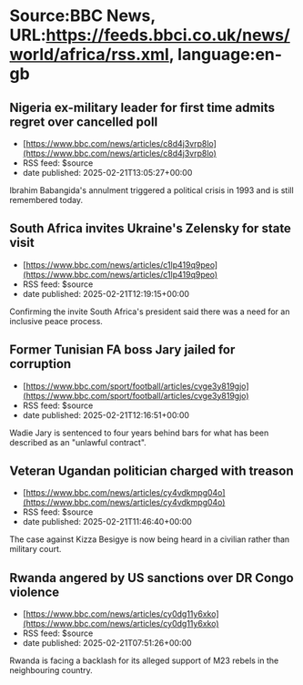 # Source:BBC News, URL:https://feeds.bbci.co.uk/news/world/africa/rss.xml, language:en-gb

## Nigeria ex-military leader for first time admits regret over cancelled poll
 - [https://www.bbc.com/news/articles/c8d4j3vrp8lo](https://www.bbc.com/news/articles/c8d4j3vrp8lo)
 - RSS feed: $source
 - date published: 2025-02-21T13:05:27+00:00

Ibrahim Babangida's annulment triggered a political crisis in 1993 and is still remembered today.

## South Africa invites Ukraine's Zelensky for state visit
 - [https://www.bbc.com/news/articles/c1lp419q9peo](https://www.bbc.com/news/articles/c1lp419q9peo)
 - RSS feed: $source
 - date published: 2025-02-21T12:19:15+00:00

Confirming the invite South Africa's president said there was a need for an inclusive peace process.

## Former Tunisian FA boss Jary jailed for corruption
 - [https://www.bbc.com/sport/football/articles/cvge3y819gjo](https://www.bbc.com/sport/football/articles/cvge3y819gjo)
 - RSS feed: $source
 - date published: 2025-02-21T12:16:51+00:00

Wadie Jary is sentenced to four years behind bars for what has been described as an "unlawful contract".

## Veteran Ugandan politician charged with treason
 - [https://www.bbc.com/news/articles/cy4vdkmpg04o](https://www.bbc.com/news/articles/cy4vdkmpg04o)
 - RSS feed: $source
 - date published: 2025-02-21T11:46:40+00:00

The case against Kizza Besigye is now being heard in a civilian rather than military court.

## Rwanda angered by US sanctions over DR Congo violence
 - [https://www.bbc.com/news/articles/cy0dg11y6xko](https://www.bbc.com/news/articles/cy0dg11y6xko)
 - RSS feed: $source
 - date published: 2025-02-21T07:51:26+00:00

Rwanda is facing a backlash for its alleged support of M23 rebels in the neighbouring country.

